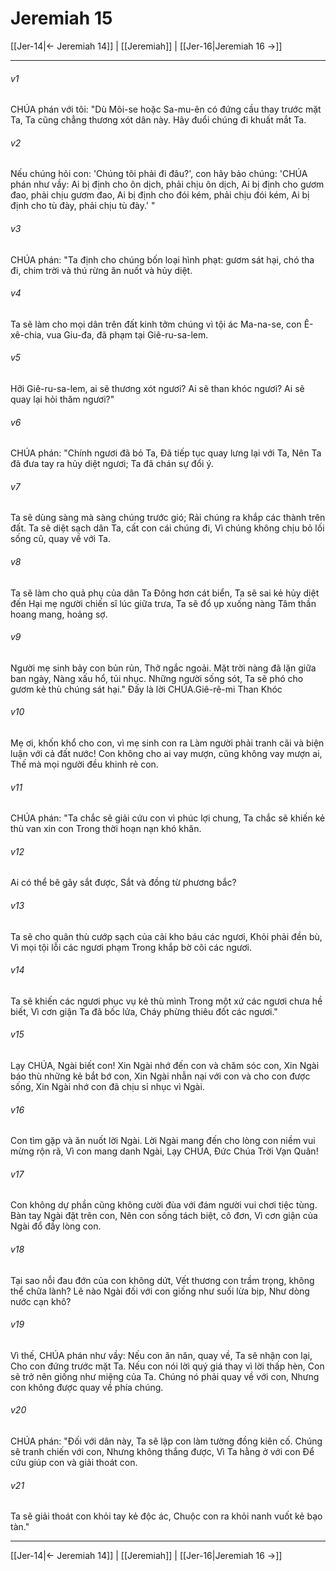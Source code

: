 # Jeremiah 15

[[Jer-14|← Jeremiah 14]] | [[Jeremiah]] | [[Jer-16|Jeremiah 16 →]]
***



###### v1 
CHÚA phán với tôi: "Dù Môi-se hoặc Sa-mu-ên có đứng cầu thay trước mặt Ta, Ta cũng chẳng thương xót dân này. Hãy đuổi chúng đi khuất mắt Ta. 

###### v2 
Nếu chúng hỏi con: 'Chúng tôi phải đi đâu?', con hãy bảo chúng: 'CHÚA phán như vầy: Ai bị định cho ôn dịch, phải chịu ôn dịch, Ai bị định cho gươm đao, phải chịu gươm đao, Ai bị định cho đói kém, phải chịu đói kém, Ai bị định cho tù đày, phải chịu tù đày.' " 

###### v3 
CHÚA phán: "Ta định cho chúng bốn loại hình phạt: gươm sát hại, chó tha đi, chim trời và thú rừng ăn nuốt và hủy diệt. 

###### v4 
Ta sẽ làm cho mọi dân trên đất kinh tởm chúng vì tội ác Ma-na-se, con Ê-xê-chia, vua Giu-đa, đã phạm tại Giê-ru-sa-lem. 

###### v5 
Hỡi Giê-ru-sa-lem, ai sẽ thương xót ngươi? Ai sẽ than khóc ngươi? Ai sẽ quay lại hỏi thăm ngươi?" 

###### v6 
CHÚA phán: "Chính ngươi đã bỏ Ta, Đã tiếp tục quay lưng lại với Ta, Nên Ta đã đưa tay ra hủy diệt ngươi; Ta đã chán sự đổi ý. 

###### v7 
Ta sẽ dùng sàng mà sàng chúng trước gió; Rải chúng ra khắp các thành trên đất. Ta sẽ diệt sạch dân Ta, cất con cái chúng đi, Vì chúng không chịu bỏ lối sống cũ, quay về với Ta. 

###### v8 
Ta sẽ làm cho quả phụ của dân Ta Đông hơn cát biển, Ta sẽ sai kẻ hủy diệt đến Hại mẹ người chiến sĩ lúc giữa trưa, Ta sẽ đổ ụp xuống nàng Tâm thần hoang mang, hoảng sợ. 

###### v9 
Người mẹ sinh bảy con bủn rủn, Thở ngắc ngoải. Mặt trời nàng đã lặn giữa ban ngày, Nàng xấu hổ, tủi nhục. Những người sống sót, Ta sẽ phó cho gươm kẻ thù chúng sát hại." Đấy là lời CHÚA.Giê-rê-mi Than Khóc 

###### v10 
Mẹ ơi, khốn khổ cho con, vì mẹ sinh con ra Làm người phải tranh cãi và biện luận với cả đất nước! Con không cho ai vay mượn, cũng không vay mượn ai, Thế mà mọi người đều khinh rẻ con. 

###### v11 
CHÚA phán: "Ta chắc sẽ giải cứu con vì phúc lợi chung, Ta chắc sẽ khiến kẻ thù van xin con Trong thời hoạn nạn khó khăn. 

###### v12 
Ai có thể bẽ gãy sắt được, Sắt và đồng từ phương bắc? 

###### v13 
Ta sẽ cho quân thù cướp sạch của cải kho báu các ngươi, Khỏi phải đền bù, Vì mọi tội lỗi các ngươi phạm Trong khắp bờ cõi các ngươi. 

###### v14 
Ta sẽ khiến các ngươi phục vụ kẻ thù mình Trong một xứ các ngươi chưa hề biết, Vì cơn giận Ta đã bốc lửa, Cháy phừng thiêu đốt các ngươi." 

###### v15 
Lạy CHÚA, Ngài biết con! Xin Ngài nhớ đến con và chăm sóc con, Xin Ngài báo thù những kẻ bắt bớ con, Xin Ngài nhẫn nại với con và cho con được sống, Xin Ngài nhớ con đã chịu sỉ nhục vì Ngài. 

###### v16 
Con tìm gặp và ăn nuốt lời Ngài. Lời Ngài mang đến cho lòng con niềm vui mừng rộn rã, Vì con mang danh Ngài, Lạy CHÚA, Đức Chúa Trời Vạn Quân! 

###### v17 
Con không dự phần cũng không cười đùa với đám người vui chơi tiệc tùng. Bàn tay Ngài đặt trên con, Nên con sống tách biệt, cô đơn, Vì cơn giận của Ngài đổ đầy lòng con. 

###### v18 
Tại sao nỗi đau đớn của con không dứt, Vết thương con trầm trọng, không thể chữa lành? Lẽ nào Ngài đối với con giống như suối lừa bịp, Như dòng nước cạn khô? 

###### v19 
Vì thế, CHÚA phán như vầy: Nếu con ăn năn, quay về, Ta sẽ nhận con lại, Cho con đứng trước mặt Ta. Nếu con nói lời quý giá thay vì lời thấp hèn, Con sẽ trở nên giống như miệng của Ta. Chúng nó phải quay về với con, Nhưng con không được quay về phía chúng. 

###### v20 
CHÚA phán: "Đối với dân này, Ta sẽ lập con làm tường đồng kiên cố. Chúng sẽ tranh chiến với con, Nhưng không thắng được, Vì Ta hằng ở với con Để cứu giúp con và giải thoát con. 

###### v21 
Ta sẽ giải thoát con khỏi tay kẻ độc ác, Chuộc con ra khỏi nanh vuốt kẻ bạo tàn."

***
[[Jer-14|← Jeremiah 14]] | [[Jeremiah]] | [[Jer-16|Jeremiah 16 →]]
